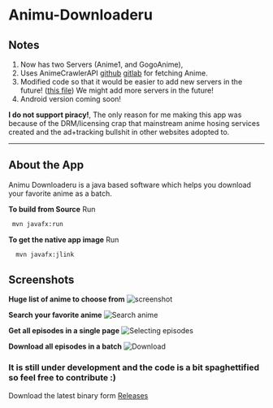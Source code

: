 # Animu-Downloaderu

## Notes

1. Now has two Servers (Anime1, and GogoAnime),
1. Uses AnimeCrawlerAPI [github](https://github.com/codingotaku/AnimeCrawlerAPI) [gitlab](https://gitlab.com/codingotaku/AnimeCrawlerAPI) for fetching Anime.
1. Modified code so that it would be easier to add new servers in the future! ([this file](https://github.com/codingotaku/Animu-Downloaderu/blob/master/src/main/java/com/codingotaku/apps/source/AnimeSources.java))
We might add more servers in the future! 
1. Android version coming soon!

 **I do not support piracy!**, The only reason for me making this app was because of the DRM/licensing crap that mainstream anime hosing services created and the ad+tracking bullshit in other websites adopted to.
___

## About the App

Animu Downloaderu is a java based software which helps you download your favorite anime as a batch. 

**To build from Source**
Run

```bash
 mvn javafx:run
```

**To get the native app image**
Run

```bash
  mvn javafx:jlink
```

## Screenshots

**Huge list of anime to choose from**
![screenshot](https://github.com/codingotaku/Animu-Downloaderu/raw/master/screenshots/screenshot.png "screenshot")

**Search your favorite anime**
![Search anime](https://github.com/codingotaku/Animu-Downloaderu/raw/master/screenshots/search.png "Search anime")

**Get all episodes in a single page**
![Selecting episodes](https://github.com/codingotaku/Animu-Downloaderu/raw/master/screenshots/episodes.png "Selecting episodes")

**Download all episodes in a batch**
![Download](https://github.com/codingotaku/Animu-Downloaderu/raw/master/screenshots/download.png "Download")

### It is still under development and the code is a bit spaghettified so feel free to contribute :)

Download the latest binary form [Releases](https://github.com/CodingOtaku/Animu-Downloaderu/releases)

